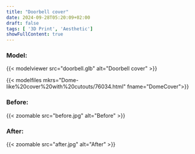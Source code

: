 ```yaml
---
title: "Doorbell cover"
date: 2024-09-28T05:20:09+02:00
draft: false
tags: [ '3D Print', 'Aesthetic']
showFullContent: true
---
```

### Model:

{{< modelviewer src="doorbell.glb" alt="Doorbell cover" >}}

{{< modelfiles mkrs="Dome-like%20cover%20with%20cutouts/76034.html" fname="DomeCover">}}

### Before:

{{< zoomable src="before.jpg" alt="Before" >}}

### After:

{{< zoomable src="after.jpg" alt="After" >}}
